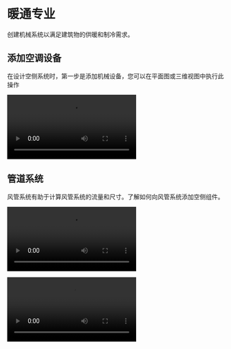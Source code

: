 # 暖通专业
创建机械系统以满足建筑物的供暖和制冷需求。

## 添加空调设备
在设计空侧系统时，第一步是添加机械设备，您可以在平面图或三维视图中执行此操作

<video src ="https://help.autodesk.com/videos/c16e7340-5488-11ed-905f-859cd9fcf2e4/video.webm" controls="controls" > </video>
<!-- <video src ="./Videoes/AddMechanicalEquipment.webm " controls="controls" > </video> -->

## 管道系统
风管系统有助于计算风管系统的流量和尺寸。了解如何向风管系统添加空侧组件。

<video src ="https://help.autodesk.com/videos/c17f3c20-5488-11ed-905f-859cd9fcf2e4/video.webm" controls="controls" > </video>
<!-- <video src ="./Videoes/DuctSystems.webm " controls="controls" > </video> -->

<video src ="https://help.autodesk.com/videos/c2066d80-5488-11ed-905f-859cd9fcf2e4/video.webm" controls="controls" > </video>
<!-- <video src ="./Videoes/WorkingWithDuctSystems.webm " controls="controls" > </video> -->